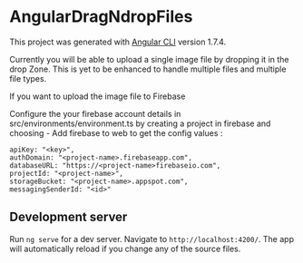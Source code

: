 # AngularDragNdropFiles

This project was generated with [Angular CLI](https://github.com/angular/angular-cli) version 1.7.4.

Currently you will be able to upload a single image file by dropping it in the drop Zone.
This is yet to be enhanced to handle multiple files and multiple file types.

If you want to upload the image file to Firebase

Configure the your firebase account details in src/environments/environment.ts by creating a project in firebase and choosing - Add firebase to web to get the config values : 

    apiKey: "<key>",
    authDomain: "<project-name>.firebaseapp.com",
    databaseURL: "https://<project-name>firebaseio.com",
    projectId: "<project-name>",
    storageBucket: "<project-name>.appspot.com",
    messagingSenderId: "<id>"

## Development server

Run `ng serve` for a dev server. Navigate to `http://localhost:4200/`. The app will automatically reload if you change any of the source files.